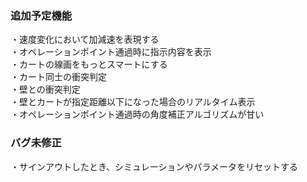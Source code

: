 ### 追加予定機能
・速度変化において加減速を表現する  
・オペレーションポイント通過時に指示内容を表示  
・カートの線画をもっとスマートにする  
・カート同士の衝突判定  
・壁との衝突判定  
・壁とカートが指定距離以下になった場合のリアルタイム表示  
・オペレーションポイント通過時の角度補正アルゴリズムが甘い  

### バグ未修正  
・サインアウトしたとき、シミュレーションやパラメータをリセットする